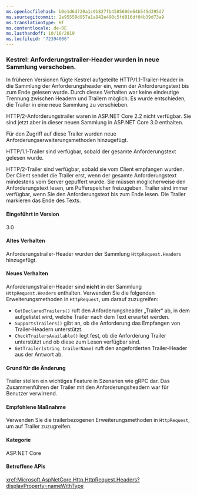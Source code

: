 ```yaml
---
ms.openlocfilehash: b0e1d6d720a1c9b827fb4585606e64b545d395d7
ms.sourcegitcommit: 2e95559d957a1a942e490c5fd916df04b39d73a9
ms.translationtype: HT
ms.contentlocale: de-DE
ms.lasthandoff: 10/16/2019
ms.locfileid: "72394006"
---
```

### <a name="kestrel-request-trailer-headers-moved-to-new-collection"></a>Kestrel: Anforderungstrailer-Header wurden in neue Sammlung verschoben.

In früheren Versionen fügte Kestrel aufgeteilte HTTP/1.1-Trailer-Header in die Sammlung der Anforderungsheader ein, wenn der Anforderungstext bis zum Ende gelesen wurde. Durch dieses Verhalten war keine eindeutige Trennung zwischen Headern und Trailern möglich. Es wurde entschieden, die Trailer in eine neue Sammlung zu verschieben.

HTTP/2-Anforderungstrailer waren in ASP.NET Core 2.2 nicht verfügbar. Sie sind jetzt aber in dieser neuen Sammlung in ASP.NET Core 3.0 enthalten.

Für den Zugriff auf diese Trailer wurden neue Anforderungserweiterungsmethoden hinzugefügt.

HTTP/1.1-Trailer sind verfügbar, sobald der gesamte Anforderungstext gelesen wurde.

HTTP/2-Trailer sind verfügbar, sobald sie vom Client empfangen wurden. Der Client sendet die Trailer erst, wenn der gesamte Anforderungstext mindestens vom Server gepuffert wurde. Sie müssen möglicherweise den Anforderungstext lesen, um Pufferspeicher freizugeben. Trailer sind immer verfügbar, wenn Sie den Anforderungstext bis zum Ende lesen. Die Trailer markieren das Ende des Texts.

#### <a name="version-introduced"></a>Eingeführt in Version

3.0

#### <a name="old-behavior"></a>Altes Verhalten

Anforderungstrailer-Header wurden der Sammlung `HttpRequest.Headers` hinzugefügt.

#### <a name="new-behavior"></a>Neues Verhalten

Anforderungstrailer-Header sind **nicht** in der Sammlung `HttpRequest.Headers` enthalten. Verwenden Sie die folgenden Erweiterungsmethoden in `HttpRequest`, um darauf zuzugreifen:

- `GetDeclaredTrailers()` ruft den Anforderungsheader „Trailer“ ab, in dem aufgelistet wird, welche Trailer nach dem Text erwartet werden.
- `SupportsTrailers()` gibt an, ob die Anforderung das Empfangen von Trailer-Headern unterstützt.
- `CheckTrailersAvailable()` legt fest, ob die Anforderung Trailer unterstützt und ob diese zum Lesen verfügbar sind.
- `GetTrailer(string trailerName)` ruft den angeforderten Trailer-Header aus der Antwort ab.

#### <a name="reason-for-change"></a>Grund für die Änderung

Trailer stellen ein wichtiges Feature in Szenarien wie gRPC dar. Das Zusammenführen der Trailer mit den Anforderungsheadern war für Benutzer verwirrend.

#### <a name="recommended-action"></a>Empfohlene Maßnahme

Verwenden Sie die trailerbezogenen Erweiterungsmethoden in `HttpRequest`, um auf Trailer zuzugreifen.

#### <a name="category"></a>Kategorie

ASP.NET Core

#### <a name="affected-apis"></a>Betroffene APIs

<xref:Microsoft.AspNetCore.Http.HttpRequest.Headers?displayProperty=nameWithType>

<!--

#### Affected APIs

`P:Microsoft.AspNetCore.Http.HttpRequest.Headers`

-->
